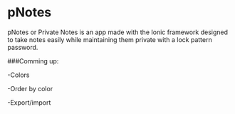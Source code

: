 # pNotes

pNotes or Private Notes is an app made with the Ionic framework designed to take notes easily while maintaining them private with a lock pattern password.

###Comming up:

-Colors

-Order by color

-Export/import
